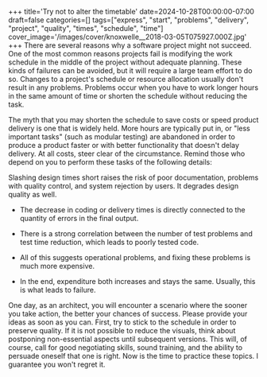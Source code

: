 +++
title='Try not to alter the timetable'
date=2024-10-28T00:00:00-07:00
draft=false
categories=[]
tags=["express", "start", "problems", "delivery", "project", "quality", "times", "schedule", "time"]
cover_image='/images/cover/knoxwelle__2018-03-05T075927.000Z.jpg'
+++
There are several reasons why a software project might not succeed. One of the most common reasons projects fail is modifying the work schedule in the middle of the project without adequate planning. These kinds of failures can be avoided, but it will require a large team effort to do so. Changes to a project's schedule or resource allocation usually don't result in any problems. Problems occur when you have to work longer hours in the same amount of time or shorten the schedule without reducing the task.

The myth that you may shorten the schedule to save costs or speed product delivery is one that is widely held. More hours are typically put in, or "less important tasks" (such as modular testing) are abandoned in order to produce a product faster or with better functionality that doesn't delay delivery. At all costs, steer clear of the circumstance. Remind those who depend on you to perform these tasks of the following details:

Slashing design times short raises the risk of poor documentation, problems with quality control, and system rejection by users. It degrades design quality as well.

- The decrease in coding or delivery times is directly connected to the quantity of errors in the final output.

- There is a strong correlation between the number of test problems and test time reduction, which leads to poorly tested code. 

- All of this suggests operational problems, and fixing these problems is much more expensive.

- In the end, expenditure both increases and stays the same. Usually, this is what leads to failure.

One day, as an architect, you will encounter a scenario where the sooner you take action, the better your chances of success. Please provide your ideas as soon as you can. First, try to stick to the schedule in order to preserve quality. If it is not possible to reduce the visuals, think about postponing non-essential aspects until subsequent versions. This will, of course, call for good negotiating skills, sound training, and the ability to persuade oneself that one is right. Now is the time to practice these topics. I guarantee you won't regret it.